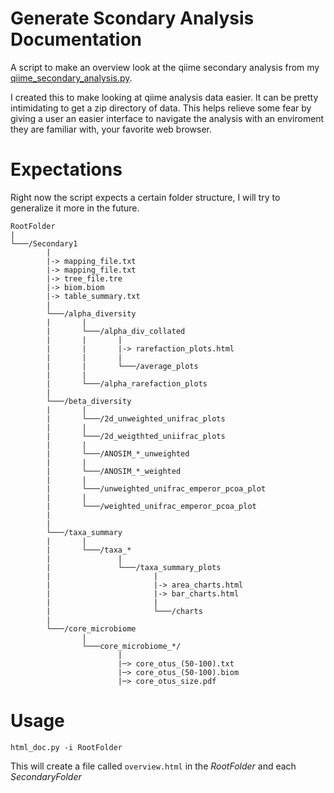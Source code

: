 Generate Scondary Analysis Documentation
========================================

A script to make an overview look at the qiime secondary analysis from my [qiime_secondary_analysis.py](https://github.com/gblanchard4/qiime_secondary_analysis).  
  
I created this to make looking at qiime analysis data easier. It can be pretty intimidating to get a zip directory of data. This helps relieve some fear by giving a user an easier interface to navigate the analysis with an enviroment they are familiar with, your favorite web browser. 



# Expectations  
Right now the script expects a certain folder structure, I will try to generalize it more in the future.

```
RootFolder
|
└───/Secondary1
		|
		|->	mapping_file.txt
		|->	mapping_file.txt
		|->	tree_file.tre
		|->	biom.biom
		|->	table_summary.txt
		|
		└───/alpha_diversity
		|		|
		|		└───/alpha_div_collated
		|		|		|
		|		|		|-> rarefaction_plots.html
		|		|		|
		|		|		└───/average_plots	
		|		|
		|		└───/alpha_rarefaction_plots
		|
		└───/beta_diversity
		|		|
		|		└───/2d_unweighted_unifrac_plots
		|		|
		|		└───/2d_weigthted_uniifrac_plots
		|		|
		|		└───/ANOSIM_*_unweighted
		|		|
		|		└───/ANOSIM_*_weighted
		|		|
		|		└───/unweighted_unifrac_emperor_pcoa_plot
		|		|
		|		└───/weighted_unifrac_emperor_pcoa_plot
		|		
		|
		└───/taxa_summary
		|		|
		|		└───/taxa_*
		|				|
		|				└───/taxa_summary_plots
		|						|
		|						|-> area_charts.html
		|						|-> bar_charts.html
		|						|
		|						└───/charts
		|
		└───/core_microbiome
				|
				└───core_microbiome_*/
						|
						|─> core_otus_(50-100).txt
						|─> core_otus_(50-100).biom
						|─> core_otus_size.pdf

```
# Usage 
`html_doc.py -i RootFolder`

This will create a file called `overview.html` in the *RootFolder* and each *SecondaryFolder*
